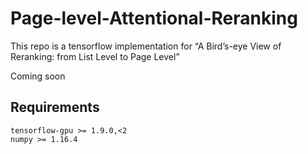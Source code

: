 # Page-level-Attentional-Reranking
This repo is a tensorflow implementation for “A Bird’s-eye View of Reranking: from List Level to Page Level”

Coming soon

## Requirements
```
tensorflow-gpu >= 1.9.0,<2
numpy >= 1.16.4
```

<!-- ## Run
```
python run_reranker.py
``` -->
